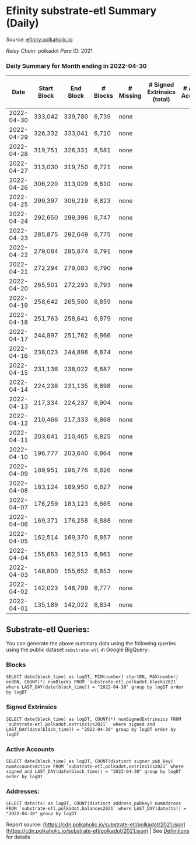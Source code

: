 # Efinity substrate-etl Summary (Daily)

_Source_: [efinity.polkaholic.io](https://efinity.polkaholic.io)

*Relay Chain*: polkadot
*Para ID*: 2021



### Daily Summary for Month ending in 2022-04-30


| Date | Start Block | End Block | # Blocks | # Missing | # Signed Extrinsics (total) | # Active Accounts | # Addresses with Balances | # Events | # Transfers | # XCM Transfers In | # XCM Transfers Out |
| ---- | ----------- | --------- | -------- | --------- | --------------------------- | ----------------- | ------------------------- | -------- | ----------- | ------------------ | ------------------- |
| 2022-04-30 | 333,042 | 339,780 | 6,739 | none  |  |  | 3 | 20,250 |   |   |   |
| 2022-04-29 | 326,332 | 333,041 | 6,710 | none  |  |  | 3 | 20,166 |   |   |   |
| 2022-04-28 | 319,751 | 326,331 | 6,581 | none  |  |  | 3 | 19,776 |   |   |   |
| 2022-04-27 | 313,030 | 319,750 | 6,721 | none  |  |  | 3 | 20,196 |   |   |   |
| 2022-04-26 | 306,220 | 313,029 | 6,810 | none  |  |  | 3 | 20,463 |   |   |   |
| 2022-04-25 | 299,397 | 306,219 | 6,823 | none  |  |  | 3 | 20,505 |   |   |   |
| 2022-04-24 | 292,650 | 299,396 | 6,747 | none  |  |  | 3 | 20,274 |   |   |   |
| 2022-04-23 | 285,875 | 292,649 | 6,775 | none  |  |  | 3 | 20,358 |   |   |   |
| 2022-04-22 | 279,084 | 285,874 | 6,791 | none  |  |  | 3 | 20,406 |   |   |   |
| 2022-04-21 | 272,294 | 279,083 | 6,790 | none  |  |  | 3 | 20,406 |   |   |   |
| 2022-04-20 | 265,501 | 272,293 | 6,793 | none  |  |  | 3 | 20,412 |   |   |   |
| 2022-04-19 | 258,642 | 265,500 | 6,859 | none  |  |  | 3 | 20,610 |   |   |   |
| 2022-04-18 | 251,763 | 258,641 | 6,879 | none  |  |  | 3 | 20,673 |   |   |   |
| 2022-04-17 | 244,897 | 251,762 | 6,866 | none  |  |  | 3 | 20,631 |   |   |   |
| 2022-04-16 | 238,023 | 244,896 | 6,874 | none  |  |  | 3 | 20,658 |   |   |   |
| 2022-04-15 | 231,136 | 238,022 | 6,887 | none  |  |  | 3 | 20,694 |   |   |   |
| 2022-04-14 | 224,238 | 231,135 | 6,898 | none  |  |  | 3 | 20,730 |   |   |   |
| 2022-04-13 | 217,334 | 224,237 | 6,904 | none  |  |  | 3 | 20,745 |   |   |   |
| 2022-04-12 | 210,466 | 217,333 | 6,868 | none  |  |  | 3 | 20,640 |   |   |   |
| 2022-04-11 | 203,641 | 210,465 | 6,825 | none  |  |  | 3 | 20,508 |   |   |   |
| 2022-04-10 | 196,777 | 203,640 | 6,864 | none  |  |  | 3 | 20,628 |   |   |   |
| 2022-04-09 | 189,951 | 196,776 | 6,826 | none  |  |  | 3 | 20,511 |   |   |   |
| 2022-04-08 | 183,124 | 189,950 | 6,827 | none  |  |  | 3 | 20,514 |   |   |   |
| 2022-04-07 | 176,259 | 183,123 | 6,865 | none  |  |  | 3 | 20,631 |   |   |   |
| 2022-04-06 | 169,371 | 176,258 | 6,888 | none  |  |  | 3 | 20,697 |   |   |   |
| 2022-04-05 | 162,514 | 169,370 | 6,857 | none  |  |  | 3 | 20,607 |   |   |   |
| 2022-04-04 | 155,653 | 162,513 | 6,861 | none  |  |  | 3 | 20,616 |   |   |   |
| 2022-04-03 | 148,800 | 155,652 | 6,853 | none  |  |  | 3 | 20,595 |   |   |   |
| 2022-04-02 | 142,023 | 148,799 | 6,777 | none  |  |  | 3 | 20,364 |   |   |   |
| 2022-04-01 | 135,189 | 142,022 | 6,834 | none  |  |  | 3 | 20,535 |   |   |   |

## Substrate-etl Queries:
You can generate the above summary data using the following queries using the public dataset `substrate-etl` in Google BigQuery:


### Blocks
```
SELECT date(block_time) as logDT, MIN(number) startBN, MAX(number) endBN, COUNT(*) numBlocks FROM `substrate-etl.polkadot.blocks2021`  where LAST_DAY(date(block_time)) = "2022-04-30" group by logDT order by logDT
```


### Signed Extrinsics
```
SELECT date(block_time) as logDT, COUNT(*) numSignedExtrinsics FROM `substrate-etl.polkadot.extrinsics2021`  where signed and LAST_DAY(date(block_time)) = "2022-04-30" group by logDT order by logDT
```


### Active Accounts
```
SELECT date(block_time) as logDT, COUNT(distinct signer_pub_key) numAccountsActive FROM `substrate-etl.polkadot.extrinsics2021` where signed and LAST_DAY(date(block_time)) = "2022-04-30" group by logDT order by logDT
```


### Addresses:
```
SELECT date(ts) as logDT, COUNT(distinct address_pubkey) numAddress FROM `substrate-etl.polkadot.balances2021` where LAST_DAY(date(ts)) = "2022-04-30" group by logDT
```



Report source: [https://cdn.polkaholic.io/substrate-etl/polkadot/2021.json](https://cdn.polkaholic.io/substrate-etl/polkadot/2021.json) | See [Definitions](/DEFINITIONS.md) for details
